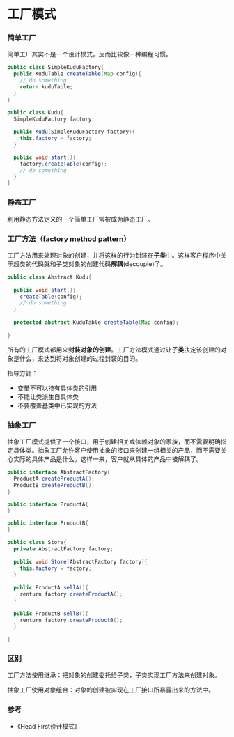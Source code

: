 # 工厂模式

### 简单工厂
简单工厂其实不是一个设计模式，反而比较像一种编程习惯。
```Java
public class SimpleKuduFactory{
  public KuduTable createTable(Map config){
    // do something
    return kuduTable;
  }
}

public class Kudu{
  SimpleKuduFactory factory;
  
  public Kudu(SimpleKuduFactory factory){
    this.factory = factory;
  }

  public void start(){
    factory.createTable(config);
    // do something
  }
}

```
### 静态工厂
利用静态方法定义的一个简单工厂常被成为静态工厂。

### 工厂方法（factory method pattern）
工厂方法用来处理对象的创建，并将这样的行为封装在**子类**中。这样客户程序中关于超类的代码就和子类对象的创建代码**解耦**(decouple)了。
```Java
public class Abstract Kudu{
  
  public void start(){
    createTable(config);
    // do something
  } 
  
  protected abstract KuduTable createTable(Map config);
  
}
```
所有的工厂模式都用来**封装对象的创建**。工厂方法模式通过让**子类**决定该创建的对象是什么，来达到将对象创建的过程封装的目的。

指导方针：
- 变量不可以持有具体类的引用
- 不能让类派生自具体类
- 不要覆盖基类中已实现的方法

### 抽象工厂
抽象工厂模式提供了一个接口，用于创建相关或依赖对象的家族，而不需要明确指定具体类。抽象工厂允许客户使用抽象的接口来创建一组相关的产品，而不需要关心实际的具体产品是什么。这样一来，客户就从具体的产品中被解耦了。


```Java
public interface AbstractFactory{
  ProductA createProductA();
  ProductB createProductB();  
}

public interface ProductA{
}

public interface ProductB{
}

public class Store{
  private AbstractFactory factory;
  
  public void Store(AbstractFactory factory){
    this.factory = factory;
  }
  
  public ProductA sellA(){
    renturn factory.createProductA();
  }
  
  public ProductB sellB(){
    renturn factory.createProductB();
  }
  
}
```

### 区别

工厂方法使用继承：把对象的创建委托给子类，子类实现工厂方法来创建对象。


抽象工厂使用对象组合：对象的创建被实现在工厂接口所暴露出来的方法中。


### 参考
- 《Head First设计模式》





